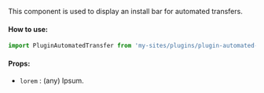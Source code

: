This component is used to display an install bar for automated transfers.

#### How to use:

```js
import PluginAutomatedTransfer from 'my-sites/plugins/plugin-automated-transfer';
```

#### Props:

* `lorem` : (any) Ipsum.

